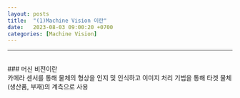 ```yaml
---
layout: posts
title:  "(1)Machine Vision 이란"
date:   2023-08-03 09:00:20 +0700
categories: [Machine Vision]
---
```

<link rel = "stylesheet" href ="/static/css/bootstrap.min.css">


--------------------------
<br/>
### 머신 비전이란
<br/>
카메라 센서를 통해 물체의 형상을 인지 및 인식하고 이미지 처리 기법을 통해 타겟 물체(생산품, 부재)의 계측으로 사용

